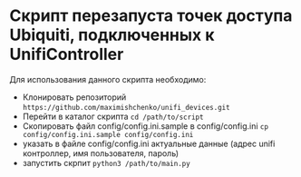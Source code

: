 # Скрипт перезапуста точек доступа Ubiquiti, подключенных к UnifiController

Для использования данного скрипта необходимо:

  - Клонировать репозиторий ``` https://github.com/maximishchenko/unifi_devices.git ``` 
  - Перейти в каталог скрипта ``` cd /path/to/script ```
  - Скопировать файл config/config.ini.sample в config/config.ini ``` cp config/config.ini.sample config/config.ini ```
  - указать в файле config/config.ini актуальные данные (адрес unifi контроллер, имя пользователя, пароль)
  - запустить скрпит ``` python3 /path/to/main.py ```